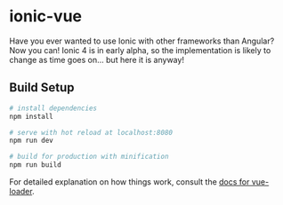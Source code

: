 # ionic-vue

Have you ever wanted to use Ionic with other frameworks than Angular? Now you can! Ionic 4 is in early alpha, so the implementation is likely to change as time goes on... but here it is anyway!

## Build Setup

``` bash
# install dependencies
npm install

# serve with hot reload at localhost:8080
npm run dev

# build for production with minification
npm run build
```

For detailed explanation on how things work, consult the [docs for vue-loader](http://vuejs.github.io/vue-loader).
